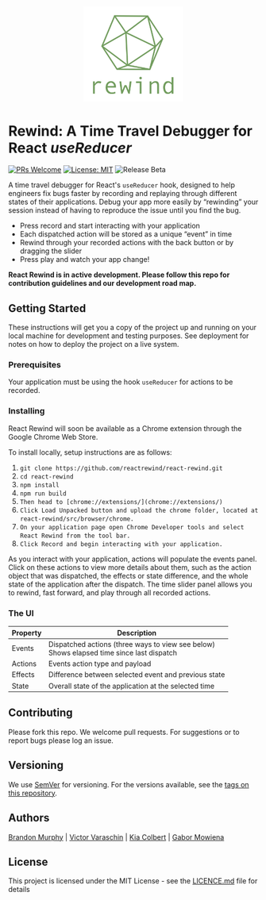 <span style="display:block;text-align:center; align:center">
  <img src ="./images/greygreen_gg_full_350w.png" width="200"/>
</span>

# Rewind: A Time Travel Debugger for React *useReducer*

[![PRs Welcome](https://img.shields.io/badge/PRs-welcome-brightgreen.svg)](https://github.com/reactrewind/react-rewind/pulls) [![License: MIT](https://img.shields.io/badge/License-MIT-yellow.svg)](https://opensource.org/licenses/MIT)
![Release Beta](https://img.shields.io/badge/release-beta-blue.svg)<br/>

A time travel debugger for React's `useReducer` hook, designed to help engineers fix bugs faster by recording and replaying through different states of their applications.
Debug your app more easily by “rewinding” your session instead of having to reproduce the issue until you find the bug.

- Press record and start interacting with your application
- Each dispatched action will be stored as a unique “event” in time
- Rewind through your recorded actions with the back button or by dragging the slider
- Press play and watch your app change!


 **React Rewind is in active development. Please follow this repo for contribution guidelines and our development road map.**
## Getting Started

These instructions will get you a copy of the project up and running on your local machine for development and testing purposes. See deployment for notes on how to deploy the project on a live system.

### Prerequisites
Your application must be using the hook `useReducer` for actions to be recorded.

### Installing
React Rewind will soon be available as a Chrome extension through the Google Chrome Web Store.

To install locally, setup instructions are as follows:

1. `git clone https://github.com/reactrewind/react-rewind.git`
2. `cd react-rewind`
3. `npm install`
4. `npm run build`
5. `Then head to [chrome://extensions/](chrome://extensions/)`
6. `Click Load Unpacked button and upload the chrome folder, located at react-rewind/src/browser/chrome.`
7. `On your application page open Chrome Developer tools and select React Rewind from the tool bar.`
8. `Click Record and begin interacting with your application.`


As you interact with your application, actions will populate the events panel. Click on these actions to view more details about them, such as the action object that was dispatched, the effects or state difference, and the whole state of the application after the dispatch. The time slider panel allows you to rewind, fast forward, and play through all recorded actions.

### The UI
|Property  | Description |
| ------------- | ------------- |
| Events  |  Dispatched actions (three ways to view see below)  <br/>Shows elapsed time since last dispatch |
|Actions  | Events action type and payload  |
|Effects  | Difference between selected event and previous state  |
|State  | Overall state of the application at the selected time  |
## Contributing

Please fork this repo.  We welcome pull requests. For suggestions or to report bugs please log an issue.

## Versioning

We use [SemVer](http://semver.org/) for versioning. For the versions available, see the [tags on this repository](https://github.com/your/project/tags). 

## Authors

[Brandon Murphy](https://github.com/murphybrandon) | [Victor Varaschin](https://github.com/victorvrv) | [Kia Colbert](https://github.com/kiacolbert) | [Gabor Mowiena](https://github.com/GaberMowiena)

## License

This project is licensed under the MIT License - see the [LICENCE.md](./LICENCE) file for details

